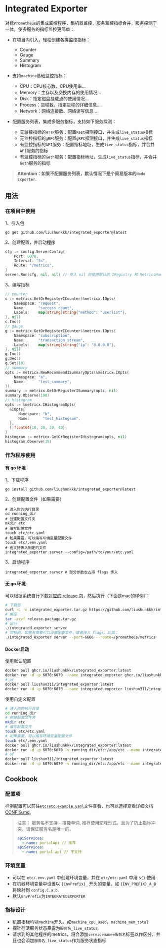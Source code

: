 # Integrated Exporter

对标`Prometheus`的集成监控程序，集机器监控，服务监控指标合并，服务探测于一体，使多服务的指标监控更简单：

- 在项目内引入，轻松创建各类监控指标：
  - Counter
  - Gauge
  - Summary
  - Histogram
- 支持`machine`基础监控指标：
  - CPU：CPU核心数、CPU使用率...
  - Memory：主存以及交换内存的使用情况...
  - Disk：指定磁盘挂载点的使用情况...
  - Process：进程数、指定进程的详细信息...
  - Network：网络连接数、网络读写信息...
  


- 配置服务列表，集成多服务指标，支持如下服务探测：
  - 无监控指标的`HTTP`服务：配置`Rest`探测接口，并生成`live_status`指标
  - 无监控指标的`gRPC`服务：配置`gRPC`探测接口，并生成`live_status`指标
  - 有监控指标的`API`服务：配置指标地址，生成`live_status`指标，并合并`API`服务的指标
  - 有监控指标的`Geth`服务：配置指标地址，生成`live_status`指标，并合并`Geth`服务的指标

> **Attention：如果不配置服务列表，默认情况下是个简易版本的`Node Exporter`.**



## 用法

### 在项目中使用

1、引入包

```shell
go get github.com/liushunkkk/integrated_exporter@latest
```

2、创建配置，并启动程序

```go
cfg := config.ServerConfig{
    Port: 6070,
    Interval: "5s",
    Route: "/metrics",
}
server.Run(cfg, nil, nil) // 传入 nil 则使用默认的 IRegistry 和 MetricsHandler
```

3、编写指标

```go
// counter
c := metricx.GetOrRegisterICounter(&metricx.IOpts{
    Namespace: "request",
    Name:      "success_count",
    Labels:    map[string]string{"method": "userlist"},
}, nil)
c.Inc()
// gauge
g := metricx.GetOrRegisterICounter(&metricx.IOpts{
    Namespace: "subscription",
    Name:      "transaction_stream",
    Labels:    map[string]string{"ip": "0.0.0.0"},
}, nil)
g.Inc()
g.Dec()
g.Set(10)
// summary
opts := metricx.NewRecommendISummaryOpts(&metricx.IOpts{
    Namespace: "a",
    Name:      "test_summary",
})
summary := metricx.GetOrRegisterISummary(opts, nil)
summary.Observe(100)
// histogram
opts := &metricx.IHistogramOpts{
  &IOpts{
      Namespace: "b",
      Name:      "test_histogram",
  },
  []float64{10, 20, 30, 40},
}
histogram := metricx.GetOrRegisterIHistogram(opts, nil)
histogram.Observe(15)
```

### 作为程序使用

#### 有 go 环境

1、下载程序

```shell
go install github.com/liushunkkk/integrated_exporter@latest
```

2、创建配置文件（如果需要）

```shell
# 进入你的执行目录
cd running_dir
# 创建配置文件夹
mkdir etc
# 编写配置文件
touch etc/etc.yaml
# 如果需要，可以编写环境变量配置文件
touch etc/.env.yaml
# 也支持传入制定的文件
integrated_exporter server --config=/path/to/your/etc.yaml
```

3、启动程序

```shell
integrated_exporter server # 部分参数也支持 flags 传入
```



#### 无 go 环境

可以根据系统自行下载[对应的 release 包](https://github.com/liushunkkk/integrated_exporter/releases)，然后执行（下面是mac的样例）：

```sh
# 下载包
curl -L -o integrated_exporter.tar.gz https://github.com/liushunkkk/integrated_exporter/releases/download/v0.1.1/integrated_exporter_Darwin_arm64.tar.gz
# 解压
tar -xzvf release-package.tar.gz
# 运行
./integrated_exporter server
# 同样的，如果有需要可以设置配置文件，或者传入 flags，比如：
./integrated_exporter server --port=6666 --route=/prometheus/metrics
```



#### Docker启动

使用默认配置

```sh
docker pull ghcr.io/liushunkkk/integrated_exporter:latest
docker run -d -p 6070:6070 --name integrated_exporter ghcr.io/liushunkkk/integrated_exporter
# or 
docker pull liushun311/integrated_exporter:latest
docker run -d -p 6070:6070 --name integrated_exporter liushun311/integrated_exporter
```

使用自定义配置

```sh
# 进入你的执行目录
cd running_dir
# 创建配置文件夹
mkdir etc
# 编写配置文件
touch etc/etc.yaml
# 如果需要，可以编写环境变量配置文件
touch etc/.env.yaml
docker pull ghcr.io/liushunkkk/integrated_exporter:latest
docker run -d -p 6070:6070 -v running_dir/etc:/app/etc --name integrated_exporter ghcr.io/liushunkkk/integrated_exporter
# or 
docker pull liushun311/integrated_exporter:latest
docker run -d -p 6070:6070 -v running_dir/etc:/app/etc --name integrated_exporter liushun311/integrated_exporter
```



## Cookbook

### 配置项

样例配置可以前往[`etc/etc.example.yaml`](https://github.com/liushunkkk/integrated_exporter/blob/main/etc/etc.example.yaml)文件查看，也可以选择查看详细文档[CONFIG.md](https://github.com/liushunkkk/integrated_exporter/blob/main/CONFIG.md)。

> 注意：
> 服务名不支持 `-` 拼接单词, 推荐使用驼峰形式。且为了防止指标冲突，请保证服务名是唯一的。
>
> ```yaml
> apiServices:
>   - name: portalApi // 推荐
> apiServices:
>   - name: portal-api // 不支持
> ```



### 环境变量

- 可以在 `etc/.env.yaml` 中创建环境变量，并在 `etc/etc.yaml` 中用 `${}` 使用.
- 在机器环境变量中设置以 `{EnvPrefix}_` 开头的变量，如 `{ENV_PREFIX}_A_B` 将映射到 `config.C.a.b`.
- 默认`EnvPrefix`为`INTEGRATEDEXPORTER`



### 指标设计

- 机器指标均以`machine`开头，如`machine_cpu_used`，`machine_mem_total`
- 探针存活服务状态暴露为`服务名_live_status`
- 请求到的其他程序的metrics，将会添加`servicename=服务名`标签以作区分，并且也会添加`服务名_live_status`作为服务状态指标
